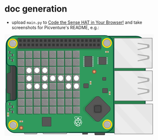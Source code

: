 # doc generation

- upload `main.py` to [Code the Sense HAT in Your Browser!](https://trinket.io/sense-hat) and take screenshots for Picventure's README, e.g.:

![key on sense](key-on-sense.png "key on sense")

